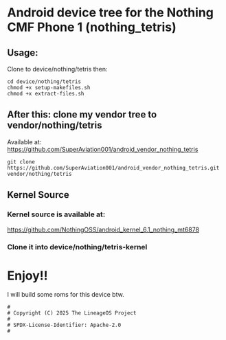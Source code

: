 # Android device tree for the Nothing CMF Phone 1 (nothing_tetris) 
## Usage:
Clone to device/nothing/tetris
then:

```
cd device/nothing/tetris
chmod +x setup-makefiles.sh
chmod +x extract-files.sh

```
## After this: clone my vendor tree to vendor/nothing/tetris
Available at: https://github.com/SuperAviation001/android_vendor_nothing_tetris

```
git clone https://github.com/SuperAviation001/android_vendor_nothing_tetris.git vendor/nothing/tetris
```

## Kernel Source
### Kernel source is available at:
https://github.com/NothingOSS/android_kernel_6.1_nothing_mt6878
### Clone it into device/nothing/tetris-kernel

# Enjoy!!
I will build some roms for this device btw.
```
#
# Copyright (C) 2025 The LineageOS Project
#
# SPDX-License-Identifier: Apache-2.0
#
```
